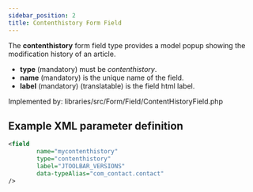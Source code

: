 ```yaml
---
sidebar_position: 2
title: Contenthistory Form Field
---
```


The **contenthistory** form field type provides a model popup showing the modification history of an article. 

- **type** (mandatory) must be *contenthistory*.
- **name** (mandatory) is the unique name of the field.
- **label** (mandatory) (translatable) is the field html label.

Implemented by: libraries/src/Form/Field/ContentHistoryField.php

## Example XML parameter definition

```xml
<field
        name="mycontenthistory"
        type="contenthistory"
        label="JTOOLBAR_VERSIONS"
        data-typeAlias="com_contact.contact"
/>
```
